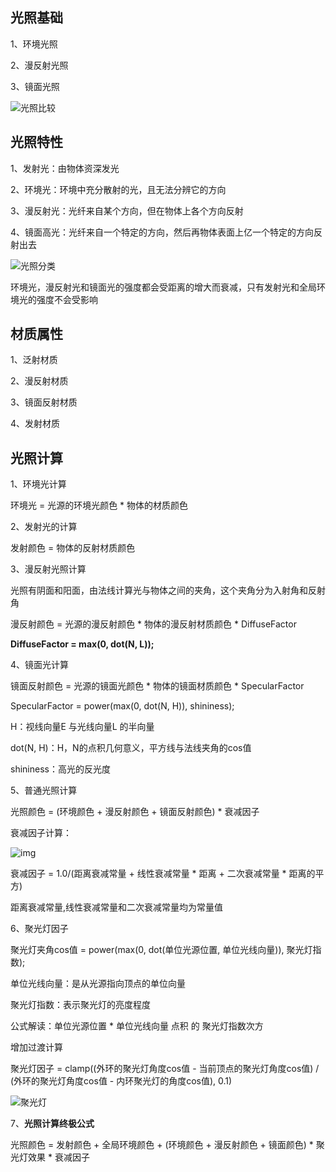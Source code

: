 ## 光照基础

1、环境光照

2、漫反射光照

3、镜面光照

![光照比较](http://xingyajie.oss-cn-hangzhou.aliyuncs.com/uPic/image-20220813213102759.png)

## 光照特性

1、发射光：由物体资深发光

2、环境光：环境中充分散射的光，且无法分辨它的方向

3、漫反射光：光纤来自某个方向，但在物体上各个方向反射

4、镜面高光：光纤来自一个特定的方向，然后再物体表面上亿一个特定的方向反射出去

![光照分类](http://xingyajie.oss-cn-hangzhou.aliyuncs.com/uPic/image-20220813211456083.png)

环境光，漫反射光和镜⾯光的强度都会受距离的增⼤而衰减，只有发射光和全局环境光的强度不会受影响

## 材质属性

1、泛射材质

2、漫反射材质

3、镜面反射材质

4、发射材质

## 光照计算

1、环境光计算

环境光 = 光源的环境光颜⾊ * 物体的材质颜⾊

2、发射光的计算

发射颜色 = 物体的反射材质颜色

3、漫反射光照计算

光照有阴面和阳面，由法线计算光与物体之间的夹角，这个夹角分为入射角和反射角

漫反射颜色 = 光源的漫反射颜色 \* 物体的漫反射材质颜色 \* DiffuseFactor

**DiffuseFactor = max(0, dot(N, L));**

4、镜面光计算

镜面反射颜色 = 光源的镜面光颜色 \* 物体的镜面材质颜色 \* SpecularFactor

SpecularFactor = power(max(0, dot(N, H)), shininess);

H：视线向量E 与光线向量L 的半向量

dot(N, H)：H，N的点积几何意义，平方线与法线夹角的cos值

shininess：高光的反光度

5、普通光照计算

光照颜色 = (环境颜色 + 漫反射颜色 + 镜面反射颜色) * 衰减因子

衰减因子计算：

![img](https://upload-images.jianshu.io/upload_images/3278444-76d6e69a6b0de17c.png?imageMogr2/auto-orient/strip|imageView2/2/w/1200)

衰减因⼦ = 1.0/(距离衰减常量 + 线性衰减常量 * 距离 + ⼆次衰减常量 * 距离的平方) 

距离衰减常量,线性衰减常量和二次衰减常量均为常量值

6、聚光灯因子

聚光灯夹角cos值 = power(max(0, dot(单位光源位置, 单位光线向量)), 聚光灯指数);

单位光线向量：是从光源指向顶点的单位向量

聚光灯指数：表示聚光灯的亮度程度

公式解读：单位光源位置 * 单位光线向量 点积 的 聚光灯指数次方

增加过渡计算

聚光灯因子 = clamp((外环的聚光灯角度cos值 - 当前顶点的聚光灯角度cos值) / (外环的聚光灯角度cos值 - 内环聚光灯的角度cos值), 0.1)

![聚光灯](http://xingyajie.oss-cn-hangzhou.aliyuncs.com/uPic/image-20220813220905583.png)

7、**光照计算终极公式**

光照颜色 = 发射颜色 + 全局环境颜色 + (环境颜色 + 漫反射颜色 + 镜面颜色) \* 聚光灯效果 \* 衰减因子